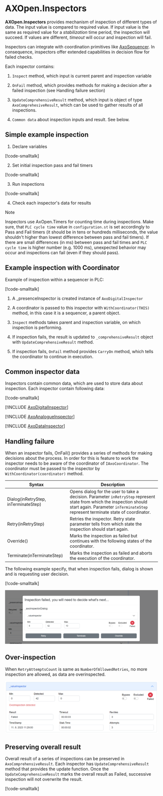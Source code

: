 
# **AXOpen.Inspectors**

**AXOpen.Inspectors** provides mechanism of inspection of different types of data. The input value is compared to required value. If input value is the same as required value for a *stabilization* time period, the inspection will succeed. If values are different, *timeout* will occur and inspection will fail.

Inspectors can integrate with coordination primitives like [AxoSequencer](~/core/docs/AXOSEQUENCER.md). In consequence, inspectors offer extended capabilities in decision flow for failed checks.

Each inspector contains:

1. `Inspect` method, which input is current parent and inspection variable
2. `OnFail` method, which provides methods for making a decision after a failed inspection (see Handling failure section)
3. `UpdateComprehensiveResult` method, which input is object of type `AxoComprehesiveResult`, which can be used to gather results of all inspections.

4. `Common data` about inspection inputs and result. See below.

## Simple example inspection

1. Declare variables

[!code-smalltalk[](app/src/Documentation/Inspectors.st?name=AxoInspectorDeclaration)]

2. Set initial inspection pass and fail timers

[!code-smalltalk[](app/src/Documentation/Inspectors.st?name=AxoInspectorDataSet)]

3. Run inspections

[!code-smalltalk[](app/src/Documentation/Inspectors.st?name=AxoInspectorSimpleInspection)]

4. Check each inspector's data for results

> [!NOTE]
> Inspectors use AxOpen.Timers for counting time during inspections. Make sure, that `PLC cycle time` value in `configuration.st` is set accordingly to Pass and Fail timers (it should be in tens or hundreds milliseconds, the value shouldn't higher than lowest difference between pass and fail timers). If there are small differences (in ms) between pass and fail times and `PLC cycle time` is higher number (e.g. 1000 ms), unexpected behavior may occur and inspections can fail (even if they should pass).

## Example inspection with Coordinator
Example of inspection within a sequencer in PLC:


[!code-smalltalk[](app/src/Documentation/DocumentationContext.st?name=ExampleInspectionWithCoordinatorExample)]


1. A _presenceInspector is created instance of `AxoDigitalInspector`

2. A coordinator is passed to this inspector with `WithCoordinator(THIS)` method, in this case it is a sequencer, a parent object.
3. `Inspect` methods takes parent and inspection variable, on which inspection is performing.
4. If inspection fails, the result is updated to `_comprehensiveResult` object with `UpdateComprehensiveResult` method.
5. If inspection fails, `OnFail` method provides `CarryOn` method, which tells the coordinator to continue in execution.

## Common inspector data

Inspectors contain common data, which are used to store data about inspection. Each inspector contain following data:


[!code-smalltalk[](ctrl/src/AxoInspectorData.st?name=CommonInspectorDataDeclaration)]



[!INCLUDE [AxoDigitalInspector](docs/AXODIGITALINSPECTOR.md)]

[!INCLUDE [AxoAnalogueInspector](docs/AXOANALOGUEINSPECTOR.md)]

[!INCLUDE [AxoDataInspector](docs/AXODATAINSPECTOR.md)]



## Handling failure

When an inspector fails, OnFail() provides a series of methods for making decisions about the process. In order for this is feature to work the inspector needs to be aware of the coordinator of `IAxoCoordinator`. The coordinator must be passed to the inspector by `WithCoordinator(coordinator)` method.


| Syntax                                | Description |
| -----------                           | ----------- |
| Dialog(inRetryStep, inTerminateStep)  | Opens dialog for the user to take a decision. Parameter `inRetryStep` represent state from which the inspection should start again. Parameter `inTerminateStep` represent terminate state of coordinator.                                       |
| Retry(inRetryStep)                    | Retries the inspector. Retry state parameter tells from which state the inspection should start again.                        |
| Override()                            | Marks the inspection as failed but continues with the following states of the coordinator.                                      |
| Terminate(inTerminateStep)            | Marks the inspection as failed and aborts the execution of the coordinator.                                          |

The following example specify, that when inspection fails, dialog is shown and is requesting user decision.

[!code-smalltalk[](app/src/Documentation/DocumentationContext.st?name=HandlingFailureExample)]

![Inspection failure](docs/assets/inspection-failure-dialog.png)   

## Over-inspection
When `RetryAttemptsCount` is same as `NumberOfAllowedRetries`, no more inspection are allowed, as data are overinspected.

![Overinspected](docs/assets//overinspected.png)


## Preserving overall result

Overall result of a series of inspections can be preserved in `AxoComprehensiveResult`. Each inspector has `UpdateComprehensiveResult` method that provides the update function. Once the `UpdateComprehensiveResult` marks the overall result as Failed, successive inspection will not overwrite the result. 



[!code-smalltalk[](app/src/Documentation/DocumentationContext.st?name=PreservingOverallResultExample)]

